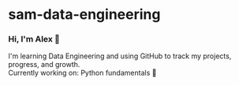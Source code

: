 # sam-data-engineering
### Hi, I'm Alex 👋  
I'm learning Data Engineering and using GitHub to track my projects, progress, and growth.  
Currently working on: Python fundamentals 🐍
